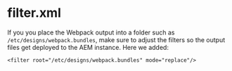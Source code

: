 # filter.xml

If you you place the Webpack output into a folder such as `/etc/designs/webpack.bundles`, make sure to adjust the filters so the output files get deployed to the AEM instance.
Here we added:

```
<filter root="/etc/designs/webpack.bundles" mode="replace"/>
```
